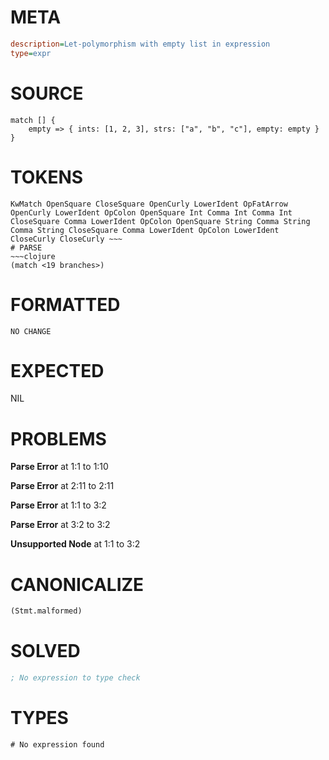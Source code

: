 # META
~~~ini
description=Let-polymorphism with empty list in expression
type=expr
~~~
# SOURCE
~~~roc
match [] {
    empty => { ints: [1, 2, 3], strs: ["a", "b", "c"], empty: empty }
}
~~~
# TOKENS
~~~text
KwMatch OpenSquare CloseSquare OpenCurly LowerIdent OpFatArrow OpenCurly LowerIdent OpColon OpenSquare Int Comma Int Comma Int CloseSquare Comma LowerIdent OpColon OpenSquare String Comma String Comma String CloseSquare Comma LowerIdent OpColon LowerIdent CloseCurly CloseCurly ~~~
# PARSE
~~~clojure
(match <19 branches>)
~~~
# FORMATTED
~~~roc
NO CHANGE
~~~
# EXPECTED
NIL
# PROBLEMS
**Parse Error**
at 1:1 to 1:10

**Parse Error**
at 2:11 to 2:11

**Parse Error**
at 1:1 to 3:2

**Parse Error**
at 3:2 to 3:2

**Unsupported Node**
at 1:1 to 3:2

# CANONICALIZE
~~~clojure
(Stmt.malformed)
~~~
# SOLVED
~~~clojure
; No expression to type check
~~~
# TYPES
~~~roc
# No expression found
~~~
